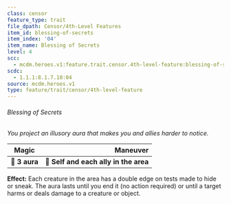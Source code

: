 ```yaml
---
class: censor
feature_type: trait
file_dpath: Censor/4th-Level Features
item_id: blessing-of-secrets
item_index: '04'
item_name: Blessing of Secrets
level: 4
scc:
  - mcdm.heroes.v1:feature.trait.censor.4th-level-feature:blessing-of-secrets
scdc:
  - 1.1.1:8.1.7.10:04
source: mcdm.heroes.v1
type: feature/trait/censor/4th-level-feature
---
```


###### Blessing of Secrets

*You project an illusory aura that makes you and allies harder to notice.*

| **Magic**     |                          **Maneuver** |
| ------------- | ------------------------------------: |
| **📏 3 aura** | **🎯 Self and each ally in the area** |

**Effect:** Each creature in the area has a double edge on tests made to hide or sneak. The aura lasts until you end it (no action required) or until a target harms or deals damage to a creature or object.
